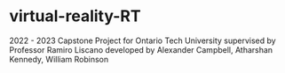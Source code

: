 # virtual-reality-RT
2022 - 2023 Capstone Project for Ontario Tech University supervised by Professor Ramiro Liscano developed by Alexander Campbell, Atharshan Kennedy, William Robinson
